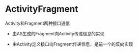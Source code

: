 # ActivityFragment
Activity和Fragment两种接口通信

* 由AS生成的Fragment向Activity传递信息的实现

* 由Activity定义接口向Fragment传递信息，是前一个的反向实现
